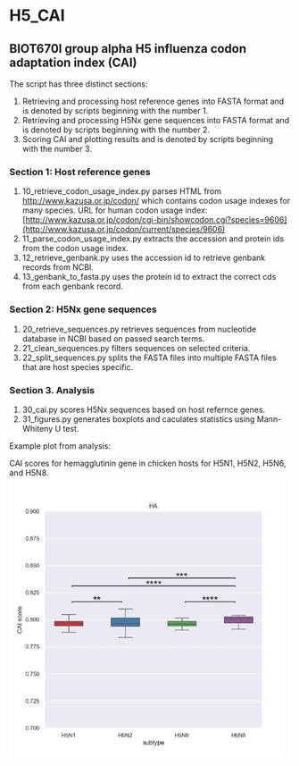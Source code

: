 # H5_CAI
## BIOT670I group alpha H5 influenza codon adaptation index (CAI)

The script has three distinct sections:

1. Retrieving and processing host reference genes into FASTA format and is denoted by scripts beginning with the number 1.
2. Retrieving and processing H5Nx gene sequences into FASTA format and is denoted by scripts beginning with the number 2.
3. Scoring CAI and plotting results  and is denoted by scripts beginning with the number 3.

### Section 1: Host reference genes
1. 10_retrieve_codon_usage_index.py parses HTML from http://www.kazusa.or.jp/codon/ which contains codon usage indexes for many species. 
URL for human codon usage index: [http://www.kazusa.or.jp/codon/cgi-bin/showcodon.cgi?species=9606](http://www.kazusa.or.jp/codon/current/species/9606)
2. 11_parse_codon_usage_index.py extracts the accession and protein ids from the codon usage index.
3. 12_retrieve_genbank.py uses the accession id to retrieve genbank records from NCBI.
4. 13_genbank_to_fasta.py uses the protein id to extract the correct cds from each genbank record.

### Section 2: H5Nx gene sequences
1. 20_retrieve_sequences.py retrieves sequences from nucleotide database in NCBI based on passed search terms.
2. 21_clean_sequences.py filters sequences on selected criteria.
3. 22_split_sequences.py splits the FASTA files into multiple FASTA files that are host species specific.

### Section 3. Analysis
1. 30_cai.py scores H5Nx sequences based on host refernce genes.
2. 31_figures.py generates boxplots and caculates statistics using Mann-Whiteny U test.

Example plot from analysis:

CAI scores for hemagglutinin gene in chicken hosts for H5N1, H5N2, H5N6, and H5N8.
![alt text](https://github.com/cdonel/H5_CAI/blob/main/readme_images/chicken_HA.jpeg)
